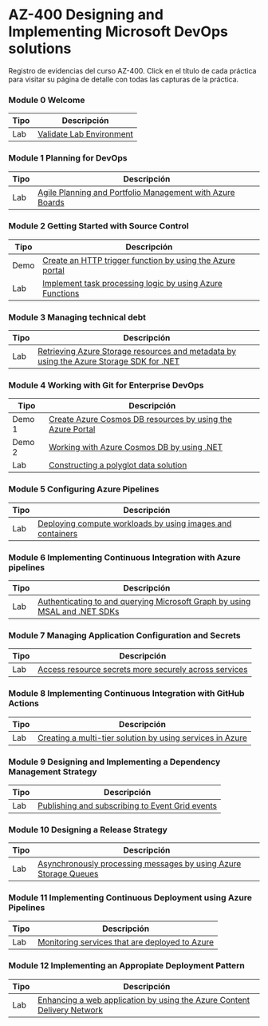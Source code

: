 # AZ-400 Designing and Implementing Microsoft DevOps solutions

Registro de evidencias del curso AZ-400. Click en el título de cada práctica para visitar su página de detalle con todas las capturas de la práctica.

### Module 0 Welcome
| Tipo  | Descripción                                |
| ----- | ------------------------------------------ |
| Lab | [Validate Lab Environment](Documentos/lab00/lab00.md) |

### Module 1 Planning for DevOps
| Tipo  | Descripción                                |
| ----- | ------------------------------------------ |
| Lab | [Agile Planning and Portfolio Management with Azure Boards](Documentos/lab01/lab01.md) |

### Module 2 Getting Started with Source Control
| Tipo  | Descripción                                |
| ----- | ------------------------------------------ |
| Demo | [Create an HTTP trigger function by using the Azure portal](Documentos/Mod02/01demo-Create_an_HTTP_trigger_function_by_using_the_Azure_portal.md) |
| Lab | [Implement task processing logic by using Azure Functions](Documentos/Mod02/02lab-Implement_task_processing_logic_by_using_Azure_Functions.md) |

### Module 3 Managing technical debt
| Tipo  | Descripción                                |
| ----- | ------------------------------------------ |
| Lab | [Retrieving Azure Storage resources and metadata by using the Azure Storage SDK for .NET](Documentos/Mod03/Lab03-Retrieving_Azure_Storage_resources_and_metadata_by_using_the_Azure_Storage_SDK_for_NET.md) |](Documentos/Mod03/Lab03-Retrieving_Azure_Storage_resources_and_metadata_by_using_the_Azure_Storage_SDK_for_NET.md) |

### Module 4 Working with Git for Enterprise DevOps
| Tipo  | Descripción                                |
| ----- | ------------------------------------------ |
| Demo 1 | [Create Azure Cosmos DB resources by using the Azure Portal](Documentos/Mod04/P01-Demo-CreateCosmosDBbyAzurePortal.md) |
| Demo 2 | [Working with Azure Cosmos DB by using .NET](Documentos/Mod04/P02-Demo-WorkingwithCosmosDBbyNET.md) |
| Lab | [Constructing a polyglot data solution](Documentos/Mod04/P03-Lab-ConstructingPolyglotDataSolution.md) |

### Module 5 Configuring Azure Pipelines
| Tipo  | Descripción                                |
| ----- | ------------------------------------------ |
| Lab | [Deploying compute workloads by using images and containers](Documentos/Mod05/Lab-DeployingByImagesAndContainers.md) |

### Module 6 Implementing Continuous Integration with Azure pipelines
| Tipo  | Descripción                                |
| ----- | ------------------------------------------ |
| Lab | [Authenticating to and querying Microsoft Graph by using MSAL and .NET SDKs](Documentos/Mod06/Lab-AuthenticatingGraphUsingMSALandNET.md) |

### Module 7 Managing Application Configuration and Secrets
| Tipo  | Descripción                                |
| ----- | ------------------------------------------ |
| Lab | [Access resource secrets more securely across services](Documentos/Mod07/Lab-ImplementSecureCloudSolutions.md) |

### Module 8 Implementing Continuous Integration with GitHub Actions
| Tipo  | Descripción                                |
| ----- | ------------------------------------------ |
| Lab | [Creating a multi-tier solution by using services in Azure](Documentos/Mod08/Lab-CreatingMultitierSolutionByServices.md) |

### Module 9 Designing and Implementing a Dependency Management Strategy
| Tipo  | Descripción                                |
| ----- | ------------------------------------------ |
| Lab | [Publishing and subscribing to Event Grid events](Documentos/Mod09/Lab-PublishingSubscribingEventGridEvents.md) |

### Module 10 Designing a Release Strategy
| Tipo  | Descripción                                |
| ----- | ------------------------------------------ |
| Lab | [Asynchronously processing messages by using Azure Storage Queues](Documentos/Mod10/Lab-AsynchronouslyMessagesByQueues.md) |

### Module 11 Implementing Continuous Deployment using Azure Pipelines
| Tipo  | Descripción                                |
| ----- | ------------------------------------------ |
| Lab | [Monitoring services that are deployed to Azure](Documentos/Mod11/Lab-MonitoringServicesDeployed.md) |

### Module 12 Implementing an Appropiate Deployment Pattern
| Tipo  | Descripción                                |
| ----- | ------------------------------------------ |
| Lab | [Enhancing a web application by using the Azure Content Delivery Network](Documentos/Mod12/Lab-EnhancingWebAppByDeliveryNetwork.md) |
